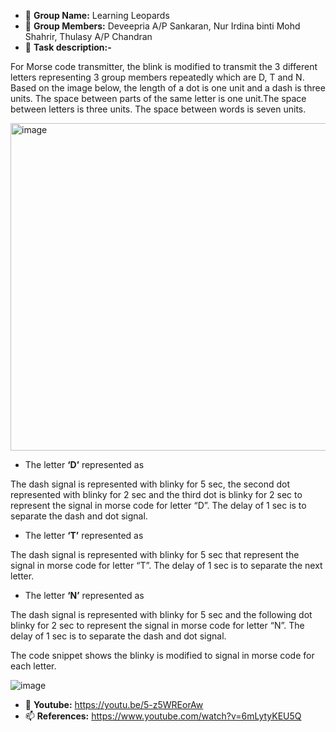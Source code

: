 - 👋 **Group Name:** Learning Leopards
- 👀 **Group Members:** Deveepria A/P Sankaran, Nur Irdina binti Mohd Shahrir, Thulasy A/P Chandran
- 🌱 **Task description:-**

For Morse code transmitter, the blink is modified to transmit the 3 different letters representing 3 group members repeatedly which are D, T and N. Based on the image below, the length of a dot is one unit and a dash is three units. The space between parts of the same letter is one unit.The space between letters is three units. The space between words is seven units.

<img width="524" alt="image" src="https://user-images.githubusercontent.com/92903308/203853221-82a5e369-101c-4c12-9ee2-499124a0d727.png">

- The letter **‘D’** represented as 

The dash signal is represented with blinky for 5 sec, the second dot represented with blinky for 2 sec and the third dot is blinky for 2 sec to represent the signal in morse code for letter “D”. The delay of 1 sec is to separate the dash and dot signal.
- The letter **‘T’** represented as

The dash signal is represented with blinky for 5 sec that represent the signal in morse code for letter “T”. The delay of 1 sec is to separate the next letter.
- The letter **‘N’** represented as

The dash signal is represented with blinky for 5 sec and the following dot blinky for 2 sec to represent the signal in morse code for letter “N”. The delay of 1 sec is to separate the dash and dot signal. 

The code snippet shows the blinky is modified to signal in morse code for each letter.

![image](https://user-images.githubusercontent.com/92903308/203853060-9694aaf4-774f-4e47-b6c1-8f4bc792e7b2.png)


- 💞️ **Youtube:** https://youtu.be/5-z5WREorAw
- 📫 **References:** https://www.youtube.com/watch?v=6mLytyKEU5Q
